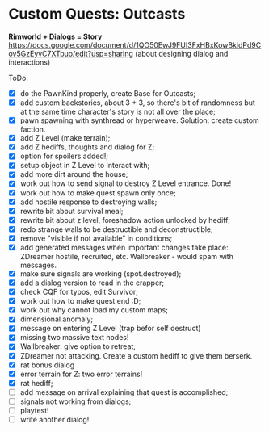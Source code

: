 # Custom Quests: Outcasts
**Rimworld + Dialogs = Story**
<br>https://docs.google.com/document/d/1QO50EwJ9FUI3FxHBxKowBkidPd9Cov5GzEyvC7XTpuo/edit?usp=sharing (about designing dialog and interactions)

ToDo:
- [x] do the PawnKind properly, create Base for Outcasts;
- [x] add custom backstories, about 3 + 3, so there's bit of randomness but at the same time character's story is not all over the place;
- [x] pawn spawning with synthread or hyperweave. Solution: create custom faction.
- [x] add Z Level (make terrain);
- [x] add Z hediffs, thoughts and dialog for Z;
- [x] option for spoilers added!;
- [x] setup object in Z Level to interact with;
- [x] add more dirt around the house;
- [x] work out how to send signal to destroy Z Level entrance. Done!
- [x] work out how to make quest spawn only once;
- [x] add hostile response to destroying walls;
- [x] rewrite bit about survival meal;
- [x] rewrite bit about z level, foreshadow action unlocked by hediff;
- [x] redo strange walls to be destructible and deconstructible;
- [x] remove "visible if not available" in conditions;
- [x] add generated messages when important changes take place: ZDreamer hostile, recruited, etc. Wallbreaker - would spam with messages.
- [x] make sure signals are working (spot.destroyed);
- [x] add a dialog version to read in the crapper;
- [x] check CQF for typos, edit Survivor;
- [x] work out how to make quest end :D;
- [x] work out why cannot load my custom maps;
- [x] dimensional anomaly;
- [x] message on entering Z Level (trap befor self destruct)
- [x] missing two massive text nodes!
- [x] Wallbreaker: give option to retreat;
- [x] ZDreamer not attacking. Create a custom hediff to give them berserk.
- [x] rat bonus dialog
- [x] error terrain for Z: two error terrains!
- [x] rat hediff;
- [ ] add message on arrival explaining that quest is accomplished;
- [ ] signals not working from dialogs;
- [ ] playtest!
- [ ] write another dialog!
